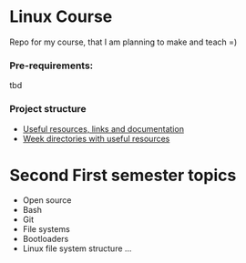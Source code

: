 # Linux Course
Repo for my course, that I am planning to make and teach =)

### Pre-requirements: 
tbd

### Project structure

* [Useful resources, links and documentation](./docs/)
* [Week directories with useful resources](./weeks/)

# Second First semester topics 

- Open source
- Bash 
- Git
- File systems
- Bootloaders
- Linux file system structure 
...
